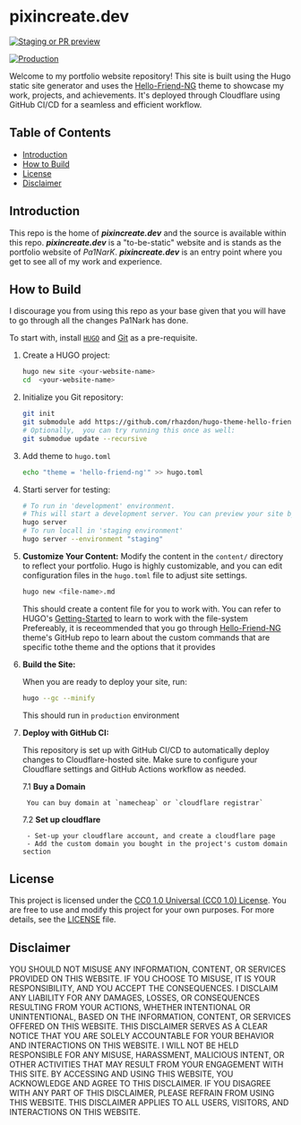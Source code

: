 # pixincreate.dev

[![Staging or PR preview](https://github.com/pixincreate/pixincreate-website/actions/workflows/pr-preview.yml/badge.svg)](https://github.com/pixincreate/pixincreate-website/actions/workflows/pr-preview.yml)

[![Production](https://github.com/pixincreate/pixincreate-website/actions/workflows/CI.yml/badge.svg)](https://github.com/pixincreate/pixincreate-website/actions/workflows/CI.yml)

Welcome to my portfolio website repository! This site is built using the Hugo static site generator and uses the [Hello-Friend-NG](https://github.com/rhazdon/hugo-theme-hello-friend-ng) theme to showcase my work, projects, and achievements. It's deployed through Cloudflare using GitHub CI/CD for a seamless and efficient workflow.

## Table of Contents

- [Introduction](#introduction)
- [How to Build](#how-to-build)
- [License](#license)
- [Disclaimer](#disclaimer)

## Introduction

This repo is the home of **_pixincreate.dev_** and the source is available within this repo. **_pixincreate.dev_** is a "to-be-static" website and is stands as the portfolio website of _Pa1NarK_. **_pixincreate.dev_** is an entry point where you get to see all of my work and experience.

## How to Build

I discourage you from using this repo as your base given that you will have to go through all the changes Pa1Nark has done.

To start with, install [`HUGO`](https://gohugo.io/installation/) and [Git](https://git-scm.com/download) as a pre-requisite.

1. Create a HUGO project:

    ```sh
    hugo new site <your-website-name>
    cd  <your-website-name>
    ```

2. Initialize you Git repository:

    ```sh
    git init
    git submodule add https://github.com/rhazdon/hugo-theme-hello-friend-ng.git themes/hello-friend-ng
    # Optionally,  you can try running this once as well:
    git submodue update --recursive
    ```

3. Add theme to `hugo.toml`

    ```sh
    echo "theme = 'hello-friend-ng'" >> hugo.toml
    ```

4. Starti server for testing:

    ```sh
    # To run in 'development' environment.
    # This will start a development server. You can preview your site by opening a web browser and navigating to `http://localhost:1313`.
    hugo server
    # To run locall in 'staging environment'
    hugo server --environment "staging"
    ```

5. **Customize Your Content:**
    Modify the content in the `content/` directory to reflect your portfolio. Hugo is highly customizable, and you can edit configuration files in the `hugo.toml` file to adjust site settings.

    ```sh
    hugo new <file-name>.md
    ```

    This should create a content file for you to work with.
    You can refer to HUGO's [Getting-Started](https://gohugo.io/getting-started) to learn to work with the file-system
    Prefereably, it is receommended that you go through [Hello-Friend-NG](https://github.com/rhazdon/hugo-theme-hello-friend-ng) theme's GitHub repo to learn about the custom commands that are specific tothe theme and the options that it provides

6. **Build the Site:**

   When you are ready to deploy your site, run:

   ```bash
   hugo --gc --minify
   ```

   This should run in `production` environment

7. **Deploy with GitHub CI:**

    This repository is set up with GitHub CI/CD to automatically deploy changes to Cloudflare-hosted site. Make sure to configure your Cloudflare settings and GitHub Actions workflow as needed.

    7.1 **Buy a Domain**

        You can buy domain at `namecheap` or `cloudflare registrar`

    7.2 **Set up cloudflare**

        - Set-up your cloudflare account, and create a cloudflare page  
        - Add the custom domain you bought in the project's custom domain section

## License

This project is licensed under the [CC0 1.0 Universal (CC0 1.0) License](LICENSE). You are free to use and modify this project for your own purposes. For more details, see the [LICENSE](LICENSE) file.

## Disclaimer

YOU SHOULD NOT MISUSE ANY INFORMATION, CONTENT, OR SERVICES PROVIDED ON THIS WEBSITE. IF YOU CHOOSE TO MISUSE, IT IS YOUR RESPONSIBILITY, AND YOU ACCEPT THE CONSEQUENCES.
I DISCLAIM ANY LIABILITY FOR ANY DAMAGES, LOSSES, OR CONSEQUENCES RESULTING FROM YOUR ACTIONS, WHETHER INTENTIONAL OR UNINTENTIONAL, BASED ON THE INFORMATION, CONTENT, OR SERVICES OFFERED ON THIS WEBSITE.
THIS DISCLAIMER SERVES AS A CLEAR NOTICE THAT YOU ARE SOLELY ACCOUNTABLE FOR YOUR BEHAVIOR AND INTERACTIONS ON THIS WEBSITE. I WILL NOT BE HELD RESPONSIBLE FOR ANY MISUSE, HARASSMENT, MALICIOUS INTENT, OR OTHER ACTIVITIES THAT MAY RESULT FROM YOUR ENGAGEMENT WITH THIS SITE.
BY ACCESSING AND USING THIS WEBSITE, YOU ACKNOWLEDGE AND AGREE TO THIS DISCLAIMER. IF YOU DISAGREE WITH ANY PART OF THIS DISCLAIMER, PLEASE REFRAIN FROM USING THIS WEBSITE.
THIS DISCLAIMER APPLIES TO ALL USERS, VISITORS, AND INTERACTIONS ON THIS WEBSITE.
